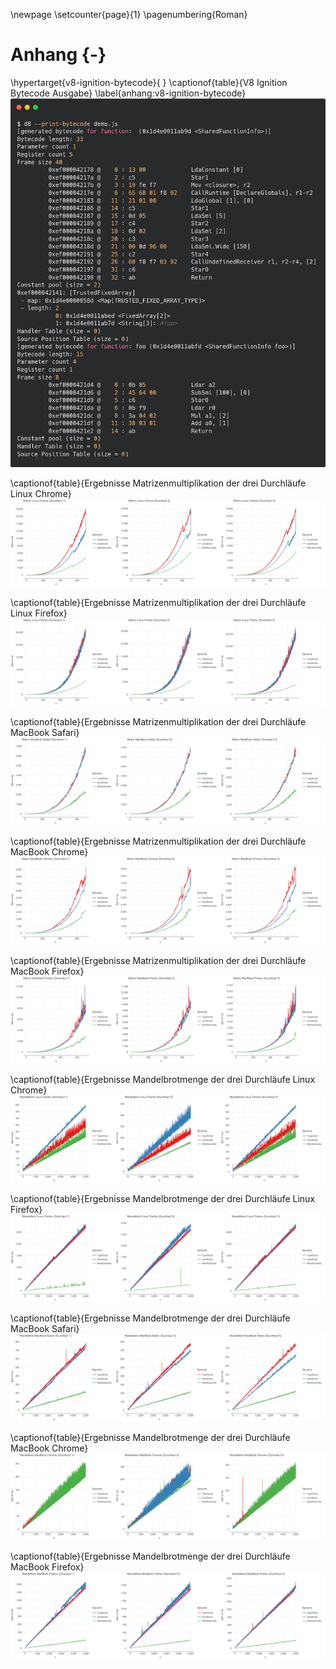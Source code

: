 \newpage
\setcounter{page}{1}
\pagenumbering{Roman}
# Anhang {-}

\hypertarget{v8-ignition-bytecode}{
}
\captionof{table}{V8 Ignition Bytecode Ausgabe}
\label{anhang:v8-ignition-bytecode}
![](./img/d8-print-bytecode.png)

\captionof{table}{Ergebnisse Matrizenmultiplikation der drei Durchläufe Linux Chrome}
![](./img/matrix_linux_chrome_all_3.png)

\captionof{table}{Ergebnisse Matrizenmultiplikation der drei Durchläufe Linux Firefox}
![](./img/matrix_linux_firefox_all_3.png)

\captionof{table}{Ergebnisse Matrizenmultiplikation der drei Durchläufe MacBook Safari}
![](./img/matrix_macos_safari_all_3.png)

\captionof{table}{Ergebnisse Matrizenmultiplikation der drei Durchläufe MacBook Chrome}
![](./img/matrix_macos_chrome_all_3.png)

\captionof{table}{Ergebnisse Matrizenmultiplikation der drei Durchläufe MacBook Firefox}
![](./img/matrix_macos_firefox_all_3.png)


\captionof{table}{Ergebnisse Mandelbrotmenge der drei Durchläufe Linux Chrome}
![](./img/mandelbrot_linux_chrome_all_3.png)

\captionof{table}{Ergebnisse Mandelbrotmenge der drei Durchläufe Linux Firefox}
![](./img/mandelbrot_linux_firefox_all_3.png)

\captionof{table}{Ergebnisse Mandelbrotmenge der drei Durchläufe MacBook Safari}
![](./img/mandelbrot_macos_safari_all_3.png)

\captionof{table}{Ergebnisse Mandelbrotmenge der drei Durchläufe MacBook Chrome}
![](./img/mandelbrot_macos_chrome_all_3.png)

\captionof{table}{Ergebnisse Mandelbrotmenge der drei Durchläufe MacBook Firefox}
![](./img/mandelbrot_macos_firefox_all_3.png)
